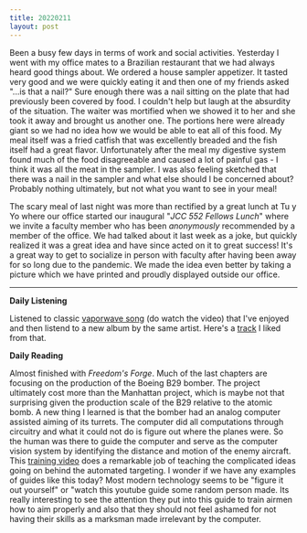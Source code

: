 ```yaml
---
title: 20220211
layout: post
---
```


Been a busy few days in terms of work and social activities. Yesterday I went with my office mates to a Brazilian restaurant that we had always heard good things about. We ordered a house sampler appetizer. It tasted very good and we were quickly eating it and then one of my friends asked "...is that a nail?" Sure enough there was a nail sitting on the plate that had previously been covered by food. I couldn't help but laugh at the absurdity of the situation. The waiter was mortified when we showed it to her and she took it away and brought us another one. The portions here were already giant so we had no idea how we would be able to eat all of this food. My meal itself was a fried catfish that was excellently breaded and the fish itself had a great flavor. Unfortunately after the meal my digestive system found much of the food disagreeable and caused a lot of painful gas - I think it was all the meat in the sampler. I was also feeling sketched that there was a nail in the sampler and what else should I be concerned about? Probably nothing ultimately, but not what you want to see in your meal! 

The scary meal of last night was more than rectified by a great lunch at Tu y Yo where our office started our inaugural "*JCC 552 Fellows Lunch*" where we invite a faculty member who has been *anonymously* recommended by a member of the office. We had talked about it last week as a joke, but quickly realized it was a great idea and have since acted on it to great success! It's a great way to get to socialize in person with faculty after having been away for so long due to the pandemic. We made the idea even better by taking a picture which we have printed and proudly displayed outside our office.

---

**Daily Listening**

Listened to classic [vaporwave song](https://www.youtube.com/watch?v=HG9ilI2zuTE) (do watch the video) that I've enjoyed and then listend to a new album by the same artist. Here's a [track](https://open.spotify.com/track/0eDktvsIoVuQFfbfdq2MwN?si=789b646e14514e37) I liked from that.


**Daily Reading**

Almost finished with *Freedom's Forge*. Much of the last chapters are focusing on the production of the Boeing B29 bomber. The project ultimately cost more than the Manhattan project, which is maybe not that surprising given the production scale of the B29 relative to the atomic bomb. A new thing I learned is that the bomber had an analog computer assisted aiming of its turrets. The computer did all computations through circuitry and what it could not do is figure out where the planes were. So the human was there to guide the computer and serve as the computer vision system by identifying the distance and motion of the enemy aircraft. This [training video](https://www.youtube.com/watch?v=mJExsIp4yO8) does a remarkable job of teaching the complicated ideas going on behind the automated targeting. I wonder if we have any examples of guides like this today? Most modern technology seems to be "figure it out yourself" or "watch this youtube guide some random person made. Its really interesting to see the attention they put into this guide to train airmen how to aim properly and also that they should not feel ashamed for not having their skills as a marksman made irrelevant by the computer.